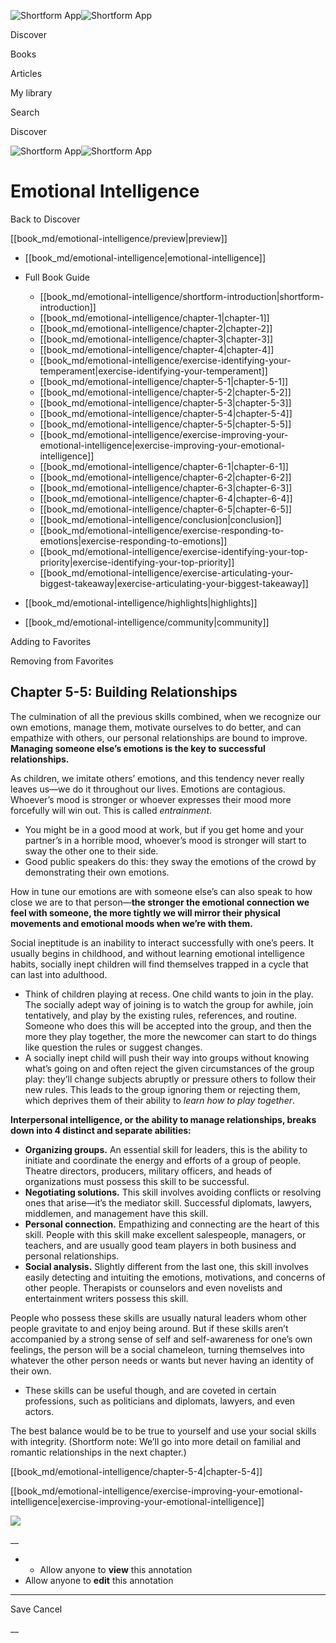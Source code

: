 ![Shortform App](/img/logo.36a2399e.svg)![Shortform App](/img/logo-dark.70c1b072.svg)

Discover

Books

Articles

My library

Search

Discover

![Shortform App](/img/logo.36a2399e.svg)![Shortform App](/img/logo-dark.70c1b072.svg)

# Emotional Intelligence

Back to Discover

[[book_md/emotional-intelligence/preview|preview]]

  * [[book_md/emotional-intelligence|emotional-intelligence]]
  * Full Book Guide

    * [[book_md/emotional-intelligence/shortform-introduction|shortform-introduction]]
    * [[book_md/emotional-intelligence/chapter-1|chapter-1]]
    * [[book_md/emotional-intelligence/chapter-2|chapter-2]]
    * [[book_md/emotional-intelligence/chapter-3|chapter-3]]
    * [[book_md/emotional-intelligence/chapter-4|chapter-4]]
    * [[book_md/emotional-intelligence/exercise-identifying-your-temperament|exercise-identifying-your-temperament]]
    * [[book_md/emotional-intelligence/chapter-5-1|chapter-5-1]]
    * [[book_md/emotional-intelligence/chapter-5-2|chapter-5-2]]
    * [[book_md/emotional-intelligence/chapter-5-3|chapter-5-3]]
    * [[book_md/emotional-intelligence/chapter-5-4|chapter-5-4]]
    * [[book_md/emotional-intelligence/chapter-5-5|chapter-5-5]]
    * [[book_md/emotional-intelligence/exercise-improving-your-emotional-intelligence|exercise-improving-your-emotional-intelligence]]
    * [[book_md/emotional-intelligence/chapter-6-1|chapter-6-1]]
    * [[book_md/emotional-intelligence/chapter-6-2|chapter-6-2]]
    * [[book_md/emotional-intelligence/chapter-6-3|chapter-6-3]]
    * [[book_md/emotional-intelligence/chapter-6-4|chapter-6-4]]
    * [[book_md/emotional-intelligence/chapter-6-5|chapter-6-5]]
    * [[book_md/emotional-intelligence/conclusion|conclusion]]
    * [[book_md/emotional-intelligence/exercise-responding-to-emotions|exercise-responding-to-emotions]]
    * [[book_md/emotional-intelligence/exercise-identifying-your-top-priority|exercise-identifying-your-top-priority]]
    * [[book_md/emotional-intelligence/exercise-articulating-your-biggest-takeaway|exercise-articulating-your-biggest-takeaway]]
  * [[book_md/emotional-intelligence/highlights|highlights]]
  * [[book_md/emotional-intelligence/community|community]]



Adding to Favorites 

Removing from Favorites 

## Chapter 5-5: Building Relationships

The culmination of all the previous skills combined, when we recognize our own emotions, manage them, motivate ourselves to do better, and can empathize with others, our personal relationships are bound to improve. **Managing someone else’s emotions is the key to successful relationships.**

As children, we imitate others’ emotions, and this tendency never really leaves us—we do it throughout our lives. Emotions are contagious. Whoever’s mood is stronger or whoever expresses their mood more forcefully will win out. This is called _entrainment_.

  * You might be in a good mood at work, but if you get home and your partner’s in a horrible mood, whoever’s mood is stronger will start to sway the other one to their side.
  * Good public speakers do this: they sway the emotions of the crowd by demonstrating their own emotions.



How in tune our emotions are with someone else’s can also speak to how close we are to that person—**the stronger the emotional connection we feel with someone, the more tightly we will mirror their physical movements and emotional moods when we’re with them.**

Social ineptitude is an inability to interact successfully with one’s peers. It usually begins in childhood, and without learning emotional intelligence habits, socially inept children will find themselves trapped in a cycle that can last into adulthood.

  * Think of children playing at recess. One child wants to join in the play. The socially adept way of joining is to watch the group for awhile, join tentatively, and play by the existing rules, references, and routine. Someone who does this will be accepted into the group, and then the more they play together, the more the newcomer can start to do things like question the rules or suggest changes.
  * A socially inept child will push their way into groups without knowing what’s going on and often reject the given circumstances of the group play: they’ll change subjects abruptly or pressure others to follow their new rules. This leads to the group ignoring them or rejecting them, which deprives them of their ability to _learn how to play together_.



**Interpersonal intelligence, or the ability to manage relationships, breaks down into 4 distinct and separate abilities:**

  * **Organizing groups.** An essential skill for leaders, this is the ability to initiate and coordinate the energy and efforts of a group of people. Theatre directors, producers, military officers, and heads of organizations must possess this skill to be successful.
  * **Negotiating solutions.** This skill involves avoiding conflicts or resolving ones that arise—it’s the mediator skill. Successful diplomats, lawyers, middlemen, and management have this skill.
  * **Personal connection.** Empathizing and connecting are the heart of this skill. People with this skill make excellent salespeople, managers, or teachers, and are usually good team players in both business and personal relationships.
  * **Social analysis.** Slightly different from the last one, this skill involves easily detecting and intuiting the emotions, motivations, and concerns of other people. Therapists or counselors and even novelists and entertainment writers possess this skill.



People who possess these skills are usually natural leaders whom other people gravitate to and enjoy being around. But if these skills aren’t accompanied by a strong sense of self and self-awareness for one’s own feelings, the person will be a social chameleon, turning themselves into whatever the other person needs or wants but never having an identity of their own.

  * These skills can be useful though, and are coveted in certain professions, such as politicians and diplomats, lawyers, and even actors.



The best balance would be to be true to yourself and use your social skills with integrity. (Shortform note: We’ll go into more detail on familial and romantic relationships in the next chapter.)

[[book_md/emotional-intelligence/chapter-5-4|chapter-5-4]]

[[book_md/emotional-intelligence/exercise-improving-your-emotional-intelligence|exercise-improving-your-emotional-intelligence]]

![](https://bat.bing.com/action/0?ti=56018282&Ver=2&mid=6cc8c877-ce2e-417d-a4d6-af97f64db5c8&sid=49fff5b0636c11eeb9c611038afc8668&vid=4a005010636c11ee80c703d4c4a7acd5&vids=0&msclkid=N&pi=0&lg=en-US&sw=800&sh=600&sc=24&nwd=1&tl=Shortform%20%7C%20Book&p=https%3A%2F%2Fwww.shortform.com%2Fapp%2Fbook%2Femotional-intelligence%2Fchapter-5-5&r=&lt=429&evt=pageLoad&sv=1&rn=265859)

__

  *   * Allow anyone to **view** this annotation
  * Allow anyone to **edit** this annotation



* * *

Save Cancel

__



